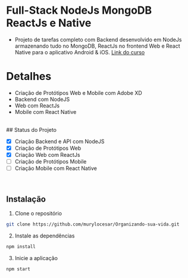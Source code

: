 
# Full-Stack NodeJs MongoDB ReactJs e Native
* Projeto de tarefas completo com Backend desenvolvido em NodeJs armazenando tudo no MongoDB, ReactJs no frontend Web e React Native para o aplicativo Android & iOS. <a href="https://www.udemy.com/course/projeto-completo-xd-nodejs-mongodb-react-native-e-react/">Link do curso</a>



# Detalhes

* Criação de Protótipos Web e Mobile com Adobe XD
* Backend com NodeJS
* Web com ReactJs
* Mobile com React Native

<br>
## Status do Projeto

- [x] Criação Backend e API com NodeJS
- [x] Criação de Protótipos Web
- [X] Criação Web com ReactJs
- [ ] Criação de Protótipos Mobile 
- [ ] Criação Mobile com React Native

<br>

## Instalação
1. Clone o repositório
```bash
git clone https://github.com/murylocesar/Organizando-sua-vida.git
```

2. Instale as dependências
```bash
npm install
```

3. Inicie a aplicação
```bash
npm start
```
